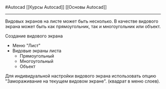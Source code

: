 #Autocad 
[[Курсы Autocad]]
[[Основы Autocad]]
__________

Видовых экранов на листе может быть несколько.
В качестве видового экрана может быть как прямоугольник, так и многоугольник или объект.

Создание видового экрана
- Меню "Лист"
- Видовые экраны листа
	- Прямоугольный
	- Многоугольный
	- Объект

Для индивидуальной настройки видового экрана использовать опцию "Замораживание на текущем видовом экране". (квадрат в меню слоев).